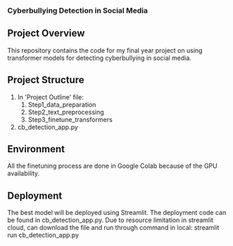 ### Cyberbullying Detection in Social Media
## Project Overview
This repository contains the code for my final year project on using transformer models for detecting cyberbullying in social media.
## Project Structure
1. In 'Project Outline' file:
   1. Step1_data_preparation
   2. Step2_text_preprocessing
   3. Step3_finetune_transformers
2. cb_detection_app.py
## Environment
All the finetuning process are done in Google Colab because of the GPU availability.
## Deployment
The best model will be deployed using Streamlit. The deployment code can be found in cb_detection_app.py.
Due to resource limitation in streamlit cloud, can download the file and run through command in local:
streamlit run cb_detection_app.py
